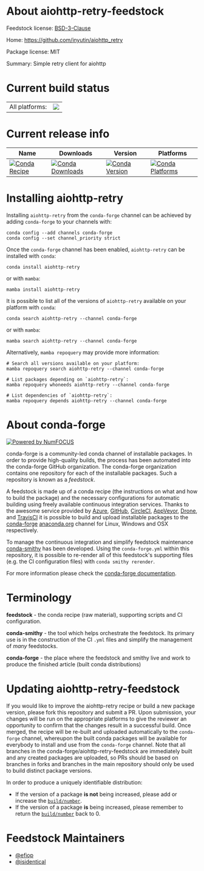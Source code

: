 About aiohttp-retry-feedstock
=============================

Feedstock license: [BSD-3-Clause](https://github.com/conda-forge/aiohttp-retry-feedstock/blob/main/LICENSE.txt)

Home: https://github.com/inyutin/aiohttp_retry

Package license: MIT

Summary: Simple retry client for aiohttp

Current build status
====================


<table><tr><td>All platforms:</td>
    <td>
      <a href="https://dev.azure.com/conda-forge/feedstock-builds/_build/latest?definitionId=13810&branchName=main">
        <img src="https://dev.azure.com/conda-forge/feedstock-builds/_apis/build/status/aiohttp-retry-feedstock?branchName=main">
      </a>
    </td>
  </tr>
</table>

Current release info
====================

| Name | Downloads | Version | Platforms |
| --- | --- | --- | --- |
| [![Conda Recipe](https://img.shields.io/badge/recipe-aiohttp--retry-green.svg)](https://anaconda.org/conda-forge/aiohttp-retry) | [![Conda Downloads](https://img.shields.io/conda/dn/conda-forge/aiohttp-retry.svg)](https://anaconda.org/conda-forge/aiohttp-retry) | [![Conda Version](https://img.shields.io/conda/vn/conda-forge/aiohttp-retry.svg)](https://anaconda.org/conda-forge/aiohttp-retry) | [![Conda Platforms](https://img.shields.io/conda/pn/conda-forge/aiohttp-retry.svg)](https://anaconda.org/conda-forge/aiohttp-retry) |

Installing aiohttp-retry
========================

Installing `aiohttp-retry` from the `conda-forge` channel can be achieved by adding `conda-forge` to your channels with:

```
conda config --add channels conda-forge
conda config --set channel_priority strict
```

Once the `conda-forge` channel has been enabled, `aiohttp-retry` can be installed with `conda`:

```
conda install aiohttp-retry
```

or with `mamba`:

```
mamba install aiohttp-retry
```

It is possible to list all of the versions of `aiohttp-retry` available on your platform with `conda`:

```
conda search aiohttp-retry --channel conda-forge
```

or with `mamba`:

```
mamba search aiohttp-retry --channel conda-forge
```

Alternatively, `mamba repoquery` may provide more information:

```
# Search all versions available on your platform:
mamba repoquery search aiohttp-retry --channel conda-forge

# List packages depending on `aiohttp-retry`:
mamba repoquery whoneeds aiohttp-retry --channel conda-forge

# List dependencies of `aiohttp-retry`:
mamba repoquery depends aiohttp-retry --channel conda-forge
```


About conda-forge
=================

[![Powered by
NumFOCUS](https://img.shields.io/badge/powered%20by-NumFOCUS-orange.svg?style=flat&colorA=E1523D&colorB=007D8A)](https://numfocus.org)

conda-forge is a community-led conda channel of installable packages.
In order to provide high-quality builds, the process has been automated into the
conda-forge GitHub organization. The conda-forge organization contains one repository
for each of the installable packages. Such a repository is known as a *feedstock*.

A feedstock is made up of a conda recipe (the instructions on what and how to build
the package) and the necessary configurations for automatic building using freely
available continuous integration services. Thanks to the awesome service provided by
[Azure](https://azure.microsoft.com/en-us/services/devops/), [GitHub](https://github.com/),
[CircleCI](https://circleci.com/), [AppVeyor](https://www.appveyor.com/),
[Drone](https://cloud.drone.io/welcome), and [TravisCI](https://travis-ci.com/)
it is possible to build and upload installable packages to the
[conda-forge](https://anaconda.org/conda-forge) [anaconda.org](https://anaconda.org/)
channel for Linux, Windows and OSX respectively.

To manage the continuous integration and simplify feedstock maintenance
[conda-smithy](https://github.com/conda-forge/conda-smithy) has been developed.
Using the ``conda-forge.yml`` within this repository, it is possible to re-render all of
this feedstock's supporting files (e.g. the CI configuration files) with ``conda smithy rerender``.

For more information please check the [conda-forge documentation](https://conda-forge.org/docs/).

Terminology
===========

**feedstock** - the conda recipe (raw material), supporting scripts and CI configuration.

**conda-smithy** - the tool which helps orchestrate the feedstock.
                   Its primary use is in the construction of the CI ``.yml`` files
                   and simplify the management of *many* feedstocks.

**conda-forge** - the place where the feedstock and smithy live and work to
                  produce the finished article (built conda distributions)


Updating aiohttp-retry-feedstock
================================

If you would like to improve the aiohttp-retry recipe or build a new
package version, please fork this repository and submit a PR. Upon submission,
your changes will be run on the appropriate platforms to give the reviewer an
opportunity to confirm that the changes result in a successful build. Once
merged, the recipe will be re-built and uploaded automatically to the
`conda-forge` channel, whereupon the built conda packages will be available for
everybody to install and use from the `conda-forge` channel.
Note that all branches in the conda-forge/aiohttp-retry-feedstock are
immediately built and any created packages are uploaded, so PRs should be based
on branches in forks and branches in the main repository should only be used to
build distinct package versions.

In order to produce a uniquely identifiable distribution:
 * If the version of a package **is not** being increased, please add or increase
   the [``build/number``](https://docs.conda.io/projects/conda-build/en/latest/resources/define-metadata.html#build-number-and-string).
 * If the version of a package **is** being increased, please remember to return
   the [``build/number``](https://docs.conda.io/projects/conda-build/en/latest/resources/define-metadata.html#build-number-and-string)
   back to 0.

Feedstock Maintainers
=====================

* [@efiop](https://github.com/efiop/)
* [@isidentical](https://github.com/isidentical/)

